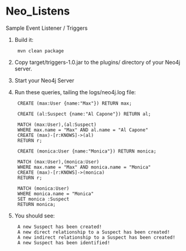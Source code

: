 Neo_Listens
===========

Sample Event Listener / Triggers


1. Build it:

        mvn clean package

2. Copy target/triggers-1.0.jar to the plugins/ directory of your Neo4j server.

3. Start your Neo4j Server

4. Run these queries, tailing the logs/neo4j.log file:

        CREATE (max:User {name:"Max"}) RETURN max;

        CREATE (al:Suspect {name:"Al Capone"}) RETURN al;

        MATCH (max:User),(al:Suspect)
        WHERE max.name = "Max" AND al.name = "Al Capone"
        CREATE (max)-[r:KNOWS]->(al)
        RETURN r;

        CREATE (monica:User {name:"Monica"}) RETURN monica;

        MATCH (max:User),(monica:User)
        WHERE max.name = "Max" AND monica.name = "Monica"
        CREATE (max)-[r:KNOWS]->(monica)
        RETURN r;

        MATCH (monica:User)
        WHERE monica.name = "Monica"
        SET monica :Suspect
        RETURN monica;

5. You should see:

        A new Suspect has been created!
        A new direct relationship to a Suspect has been created!
        A new indirect relationship to a Suspect has been created!
        A new Suspect has been identified!

